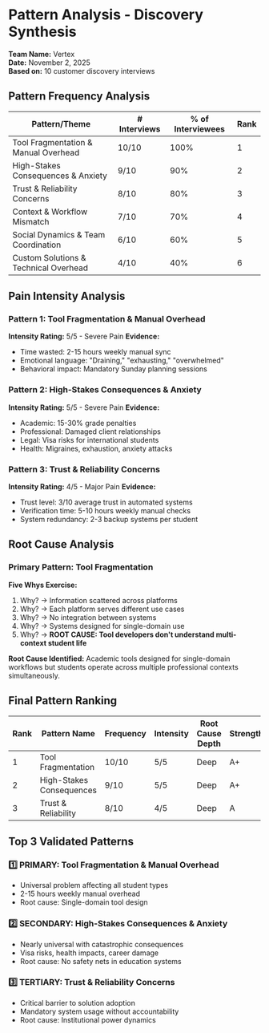 
# Pattern Analysis - Discovery Synthesis
 
**Team Name:** Vertex  
**Date:** November 2, 2025  
**Based on:** 10 customer discovery interviews
 
## Pattern Frequency Analysis
 
| Pattern/Theme | # Interviews | % of Interviewees | Rank |
|---------------|--------------|-------------------|------|
| Tool Fragmentation & Manual Overhead | 10/10 | 100% | 1 |
| High-Stakes Consequences & Anxiety | 9/10 | 90% | 2 |
| Trust & Reliability Concerns | 8/10 | 80% | 3 |
| Context & Workflow Mismatch | 7/10 | 70% | 4 |
| Social Dynamics & Team Coordination | 6/10 | 60% | 5 |
| Custom Solutions & Technical Overhead | 4/10 | 40% | 6 |
 
## Pain Intensity Analysis
 
### Pattern 1: Tool Fragmentation & Manual Overhead
**Intensity Rating:** 5/5 - Severe Pain
**Evidence:**
- Time wasted: 2-15 hours weekly manual sync
- Emotional language: "Draining," "exhausting," "overwhelmed"
- Behavioral impact: Mandatory Sunday planning sessions
 
### Pattern 2: High-Stakes Consequences & Anxiety  
**Intensity Rating:** 5/5 - Severe Pain
**Evidence:**
- Academic: 15-30% grade penalties
- Professional: Damaged client relationships
- Legal: Visa risks for international students
- Health: Migraines, exhaustion, anxiety attacks
 
### Pattern 3: Trust & Reliability Concerns
**Intensity Rating:** 4/5 - Major Pain
**Evidence:**
- Trust level: 3/10 average trust in automated systems
- Verification time: 5-10 hours weekly manual checks
- System redundancy: 2-3 backup systems per student
 
## Root Cause Analysis
 
### Primary Pattern: Tool Fragmentation
**Five Whys Exercise:**
1. Why? → Information scattered across platforms
2. Why? → Each platform serves different use cases  
3. Why? → No integration between systems
4. Why? → Systems designed for single-domain use
5. Why? → **ROOT CAUSE: Tool developers don't understand multi-context student life**
 
**Root Cause Identified:** Academic tools designed for single-domain workflows but students operate across multiple professional contexts simultaneously.
 
## Final Pattern Ranking
 
| Rank | Pattern Name | Frequency | Intensity | Root Cause Depth | Strength |
|------|--------------|-----------|-----------|------------------|----------|
| 1 | Tool Fragmentation | 10/10 | 5/5 | Deep | A+ |
| 2 | High-Stakes Consequences | 9/10 | 5/5 | Deep | A+ |
| 3 | Trust & Reliability | 8/10 | 4/5 | Deep | A |
 
## Top 3 Validated Patterns
 
### 1️⃣ PRIMARY: Tool Fragmentation & Manual Overhead
- Universal problem affecting all student types
- 2-15 hours weekly manual overhead
- Root cause: Single-domain tool design
 
### 2️⃣ SECONDARY: High-Stakes Consequences & Anxiety  
- Nearly universal with catastrophic consequences
- Visa risks, health impacts, career damage
- Root cause: No safety nets in education systems
 
### 3️⃣ TERTIARY: Trust & Reliability Concerns
- Critical barrier to solution adoption
- Mandatory system usage without accountability
- Root cause: Institutional power dynamics
 

